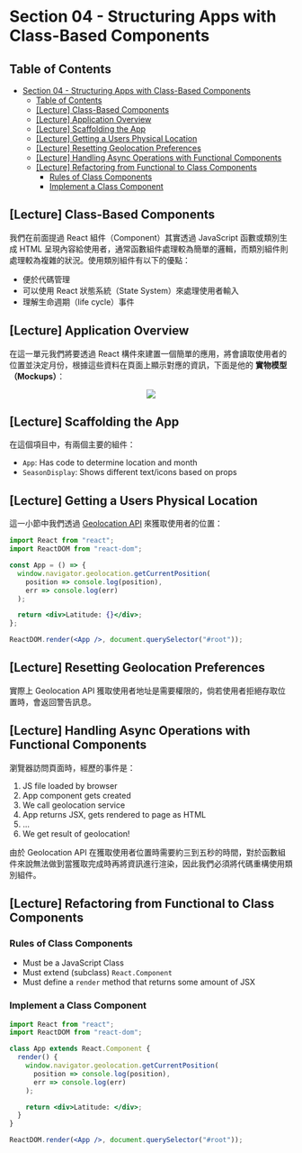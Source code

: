 # Section 04 - Structuring Apps with Class-Based Components

## Table of Contents

- [Section 04 - Structuring Apps with Class-Based Components](#section-04---structuring-apps-with-class-based-components)
  - [Table of Contents](#table-of-contents)
  - [[Lecture] Class-Based Components](#lecture-class-based-components)
  - [[Lecture] Application Overview](#lecture-application-overview)
  - [[Lecture] Scaffolding the App](#lecture-scaffolding-the-app)
  - [[Lecture] Getting a Users Physical Location](#lecture-getting-a-users-physical-location)
  - [[Lecture] Resetting Geolocation Preferences](#lecture-resetting-geolocation-preferences)
  - [[Lecture] Handling Async Operations with Functional Components](#lecture-handling-async-operations-with-functional-components)
  - [[Lecture] Refactoring from Functional to Class Components](#lecture-refactoring-from-functional-to-class-components)
    - [Rules of Class Components](#rules-of-class-components)
    - [Implement a Class Component](#implement-a-class-component)

## [Lecture] Class-Based Components

我們在前面提過 React 組件（Component）其實透過 JavaScript 函數或類別生成 HTML 呈現內容給使用者，通常函數組件處理較為簡單的邏輯，而類別組件則處理較為複雜的狀況。使用類別組件有以下的優點：

- 便於代碼管理
- 可以使用 React 狀態系統（State System）來處理使用者輸入
- 理解生命週期（life cycle）事件

## [Lecture] Application Overview

在這一單元我們將要透過 React 構件來建置一個簡單的應用，將會讀取使用者的位置並決定月份，根據這些資料在頁面上顯示對應的資訊，下面是他的 **實物模型（Mockups）**：

<div align="center">
  <img src="https://i.imgur.com/rfTzU0d.png">
</div>

## [Lecture] Scaffolding the App

在這個項目中，有兩個主要的組件：

- `App`: Has code to determine location and month
- `SeasonDisplay`: Shows different text/icons based on props

## [Lecture] Getting a Users Physical Location

這一小節中我們透過 [Geolocation API](https://developer.mozilla.org/en-US/docs/Web/API/Geolocation_API) 來獲取使用者的位置：

```jsx
import React from "react";
import ReactDOM from "react-dom";

const App = () => {
  window.navigator.geolocation.getCurrentPosition(
    position => console.log(position),
    err => console.log(err)
  );

  return <div>Latitude: {}</div>;
};

ReactDOM.render(<App />, document.querySelector("#root"));
```

## [Lecture] Resetting Geolocation Preferences

實際上 Geolocation API 獲取使用者地址是需要權限的，倘若使用者拒絕存取位置時，會返回警告訊息。

## [Lecture] Handling Async Operations with Functional Components

瀏覽器訪問頁面時，經歷的事件是：

1. JS file loaded by browser
2. App component gets created
3. We call geolocation service
4. App returns JSX, gets rendered to page as HTML
5. ...
6. We get result of geolocation!

由於 Geolocation API 在獲取使用者位置時需要約三到五秒的時間，對於函數組件來說無法做到當獲取完成時再將資訊進行渲染，因此我們必須將代碼重構使用類別組件。

## [Lecture] Refactoring from Functional to Class Components

### Rules of Class Components

- Must be a JavaScript Class
- Must extend (subclass) `React.Component`
- Must define a `render` method that returns some amount of JSX

### Implement a Class Component

```jsx
import React from "react";
import ReactDOM from "react-dom";

class App extends React.Component {
  render() {
    window.navigator.geolocation.getCurrentPosition(
      position => console.log(position),
      err => console.log(err)
    );

    return <div>Latitude: </div>;
  }
}

ReactDOM.render(<App />, document.querySelector("#root"));
```